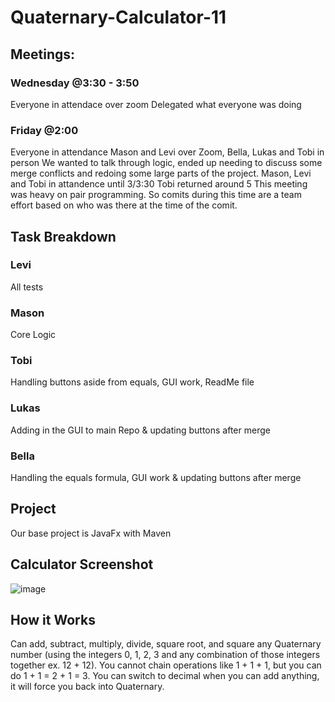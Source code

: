 # Quaternary-Calculator-11

## Meetings: 
### Wednesday @3:30 - 3:50
Everyone in attendace over zoom 
Delegated what everyone was doing

### Friday @2:00 
Everyone in attendance Mason and Levi over Zoom, Bella, Lukas and Tobi in person
We wanted to talk through logic, ended up needing to discuss some merge conflicts and redoing some large parts of the project.
Mason, Levi and Tobi in attandence until 3/3:30
Tobi returned around 5
This meeting was heavy on pair programming. So comits during this time are a team effort based on who was there at the time of the comit. 

## Task Breakdown 
### Levi 
All tests
### Mason
Core Logic
### Tobi 
Handling buttons aside from equals, GUI work, ReadMe file
### Lukas 
Adding in the GUI to main Repo & updating buttons after merge
### Bella 
Handling the equals formula, GUI work & updating buttons after merge 

## Project 
Our base project is JavaFx with Maven 

## Calculator Screenshot
![image](https://github.com/user-attachments/assets/5367b232-99e1-4b72-a25a-49c9d9d378c7)

## How it Works

Can add, subtract, multiply, divide, square root, and square any Quaternary number (using the integers 0, 1, 2, 3 and any combination of those integers together ex. 12 + 12). You cannot chain operations like 1 + 1 + 1, but you can do 1 + 1 = 2 + 1 = 3. 
You can switch to decimal when you can add anything, it will force you back into Quaternary. 
